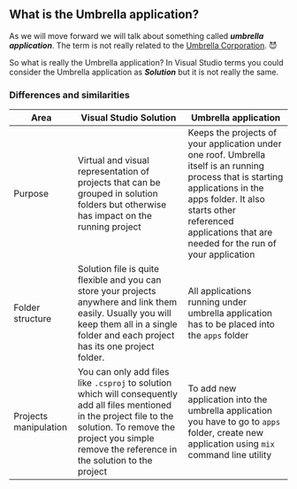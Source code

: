 ## What is the Umbrella application?
As we will move forward we will talk about something called ***umbrella application***. The term is not really related to the [Umbrella Corporation](https://residentevil.fandom.com/wiki/Umbrella_Corporation). 😈

So what is really the Umbrella application? In Visual Studio terms you could consider the Umbrella application as ***Solution*** but it is not really the same. 

### Differences and similarities


|Area|Visual Studio Solution|Umbrella application|
|---|---|---|
|Purpose|Virtual and visual representation of projects that can be grouped in solution folders but otherwise has impact on the running project|Keeps the projects of your application under one roof. Umbrella itself is an running process that is starting applications in the apps folder. It also starts other referenced applications that are needed for the run of your application|
|Folder structure|Solution file is quite flexible and you can store your projects anywhere and link them easily. Usually you will keep them all in a single folder and each project has its one project folder.|All applications running under umbrella application has to be placed into the ``apps`` folder|
|Projects manipulation|You can only add files like ``.csproj`` to solution which will consequently add all files mentioned in the project file to the solution. To remove the project you simple remove the reference in the solution to the project|To add new application into the umbrella application you have to go to ``apps`` folder, create new application using ``mix`` command line utility 